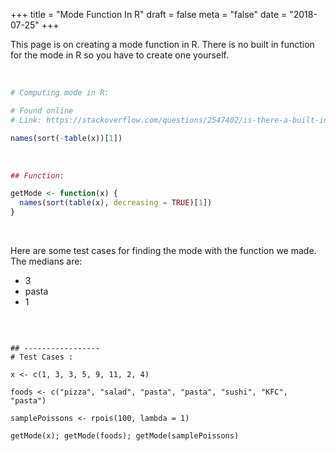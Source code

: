 +++
title = "Mode Function In R"
draft = false
meta = "false"
date = "2018-07-25"
+++

This page is on creating a mode function in R. There is no built in function for the mode in R so you have to create one yourself.

&nbsp;

```r
# Computing mode in R:

# Found online
# Link: https://stackoverflow.com/questions/2547402/is-there-a-built-in-function-for-finding-the-mode

names(sort(-table(x))[1])
```

&nbsp;

```r
## Function:

getMode <- function(x) {
  names(sort(table(x), decreasing = TRUE)[1])
}
```

&nbsp;

Here are some test cases for finding the mode with the function we made. The medians are:

* 3
* pasta
* 1

&nbsp;

```{r}

## -----------------
# Test Cases :

x <- c(1, 3, 3, 5, 9, 11, 2, 4)

foods <- c("pizza", "salad", "pasta", "pasta", "sushi", "KFC", "pasta")

samplePoissons <- rpois(100, lambda = 1)

getMode(x); getMode(foods); getMode(samplePoissons)
```
